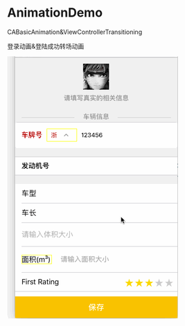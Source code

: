 # AnimationDemo
CABasicAnimation&amp;ViewControllerTransitioning

登录动画&登陆成功转场动画

![Alt Text](https://github.com/DeftMKJ/mutipleFormVC/blob/master/888.gif)
